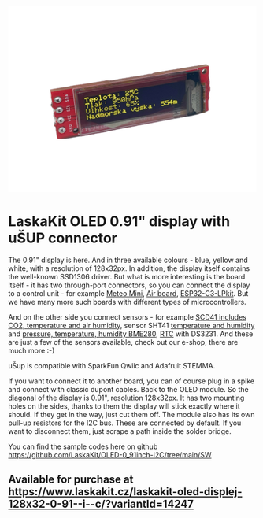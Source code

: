 ![0.91" OLED modul](https://github.com/LaskaKit/OLED-0_91inch-I2C/blob/main/img/laskakit-oled-displej-128x32-0-91--i--c-2.jpg)

# LaskaKit OLED 0.91" display with uŠUP connector

The 0.91" display is here. And in three available colours - blue, yellow and white, with a resolution of 128x32px. In addition, the display itself contains the well-known SSD1306 driver. But what is more interesting is the board itself - it has two through-port connectors, so you can connect the display to a control unit - for example [Meteo Mini](https://www.laskakit.cz/laskakit-meteo-mini/?variantId=10473), [Air board](https://www.laskakit.cz/laskakit-airboard-8266-deska-pro-mereni-kvality-vzduchu/), [ESP32-C3-LPkit](https://www.laskakit.cz/laskkit-esp-12-board/?variantId=10485). But we have many more such boards with different types of microcontrollers.

And on the other side you connect sensors - for example [SCD41 includes CO2, temperature and air humidity](https://www.laskakit.cz/laskakit-scd41-senzor-co2--teploty-a-vlhkosti-vzduchu/), sensor SHT41 [temperature and humidity](https://www.laskakit.cz/laskakit-sht40-senzor-teploty-a-vlhkosti-vzduchu/) and [pressure, temperature, humidity BME280](https://www.laskakit.cz/arduino-senzor-tlaku--teploty-a-vlhkosti-bme280/), [RTC](https://www.laskakit.cz/laskakit-ds3231-orig--rtc-hodiny-realneho-casu/) with DS3231. And these are just a few of the sensors available, check out our e-shop, there are much more :-)

uŠup is compatible with SparkFun Qwiic and Adafruit STEMMA.

If you want to connect it to another board, you can of course plug in a spike and connect with classic dupont cables.
Back to the OLED module. So the diagonal of the display is 0.91", resolution 128x32px. It has two mounting holes on the sides, thanks to them the display will stick exactly where it should. If they get in the way, just cut them off. The module also has its own pull-up resistors for the I2C bus. These are connected by default. If you want to disconnect them, just scrape a path inside the solder bridge.

You can find the sample codes here on github https://github.com/LaskaKit/OLED-0_91inch-I2C/tree/main/SW

## Available for purchase at https://www.laskakit.cz/laskakit-oled-displej-128x32-0-91--i--c/?variantId=14247
